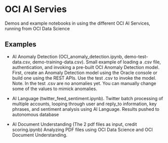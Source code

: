 # OCI AI Servies
Demos and example notebooks in using the different OCI AI Services, running from OCI Data Science

## Examples
- AI Anomaly Detection (OCI_anomaly_detection.ipynb, demo-test-data.csv, demo-training-data.csv).
Small example of loading a .csv file, authentication, and invoking a pre-built OCI Anomaly Detection model. First, create an Anomaly Detection model using the Oracle console or build one using the REST APIs. Use the test .csv to invoke the model. Note. In the test .csv are no anomalies yet. You can manually change some of the values to mimick anomalies.

- AI Language (twitter_feed_sentiment.ipynb).
Twitter batch processing of multiple accounts, looping through user and reply_to information, key phrases, and sentiment analysis using AI Language. Results pushed to autonomous database

- AI Document Understanding (The 2 pdf files as input, credit scoring.ipynb)
Analyzing PDF files using OCI Data Science and OCI Document Understanding.

